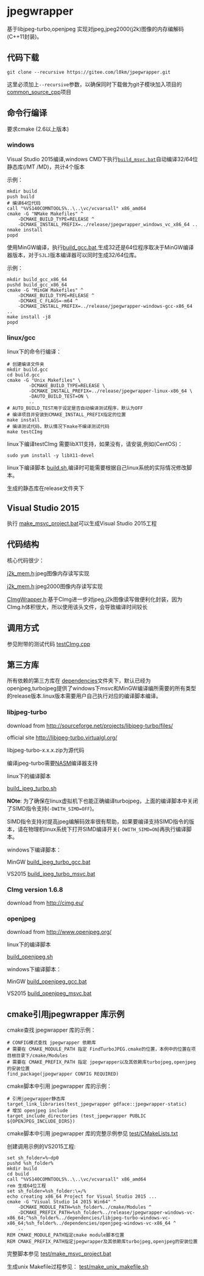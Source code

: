 # jpegwrapper

基于libjpeg-turbo,openjpeg 实现对jpeg,jpeg2000(j2k)图像的内存编解码(C++11封装)。


## 代码下载

    git clone --recursive https://gitee.com/l0km/jpegwrapper.git

这里必须加上`--recursive`参数，以确保同时下载做为git子模块加入项目的[common_source_cpp](https://gitee.com/l0km/common_source_cpp)项目

## 命令行编译

要求cmake (2.6以上版本)
### windows

Visual Studio 2015编译,windows CMD下执行[`build_msvc.bat`](build_msvc.bat)自动编译32/64位静态库(/MT /MD)，共计4个版本

示例：

	mkdir build
	push build
	# 编译64位代码
	call "%VS140COMNTOOLS%..\..\vc/vcvarsall" x86_amd64
	cmake -G "NMake Makefiles" ^
		-DCMAKE_BUILD_TYPE=RELEASE ^ 
		-DCMAKE_INSTALL_PREFIX=../release/jpegwrapper_windows_vc_x86_64 ..
	nmake install
	popd


使用MinGW编译，执行[build_gcc.bat](build_gcc.bat),生成32还是64位程序取决于MinGW编译器版本，对于`SJLJ`版本编译器可以同时生成32/64位库。

示例：

    mkdir build_gcc_x86_64
	pushd build_gcc_x86_64
	cmake -G "MinGW Makefiles" ^
		-DCMAKE_BUILD_TYPE=RELEASE ^
		-DCMAKE_C_FLAGS=-m64 ^
		-DCMAKE_INSTALL_PREFIX=../release/jpegwrapper-windows-gcc-x86_64 ..
	make install -j8
	popd

### linux/gcc

linux下的命令行编译：

	# 创建编译文件夹
	mkdir build.gcc
	cd build.gcc
	cmake -G "Unix Makefiles" \
			-DCMAKE_BUILD_TYPE=RELEASE \ 
			-DCMAKE_INSTALL_PREFIX=../release/jpegwrapper-linux-x86_64 \ 
			-DAUTO_BUILD_TEST=ON \
			..
	# AUTO_BUILD_TEST用于设定是否自动编译测试程序，默认为OFF
	# 编译项目并安装到CMAKE_INSTALL_PREFIX指定的位置
	make install
	# 编译测试代码，默认情况下make不编译测试代码
	make testCImg

linux下编译testCImg 需要libX11支持，如果没有，请安装,例如(CentOS)：

	sudo yum install -y libX11-devel

linux下编译脚本 [build.sh](build.sh),编译时可能需要根据自己linux系统的实际情况修改脚本。

生成的静态库在release文件夹下

## Visual Studio 2015

执行 [make_msvc_project.bat](make_msvc_project.bat)可以生成Visual Studio 2015工程

## 代码结构

核心代码很少：

[j2k_mem.h](jpegwrapper/jpeg_mem.h):jpeg图像内存读写实现

[j2k_mem.h](jpegwrapper/j2k_mem.h):jpeg2000图像内存读写实现

[CImgWrapper.h](jpegwrapper/CImgWrapper.h):基于CImg进一步对jpeg,j2k图像读写做便利化封装，因为CImg.h体积很大，所以使用该头文件，会导致编译时间较长

## 调用方式

参见附带的测试代码 [testCImg.cpp](jpegwrapper/testCImg.cpp)


## 第三方库

所有依赖的第三方库在 [dependencies](dependencies)文件夹下，默认已经为openjpeg,turbojpeg提供了windows下msvc和MinGW编译编所需要的所有类型的release版本.linux版本需要用户自己执行对应的编译脚本编译。

### libjpeg-turbo 

download from http://sourceforge.net/projects/libjpeg-turbo/files/

official site http://libjpeg-turbo.virtualgl.org/

libjpeg-turbo-x.x.x.zip为源代码

编译jpeg-turbo需要[NASM](https://www.nasm.us/)编译器支持

linux下的编译脚本 

[build_jpeg_turbo.sh](dependencies/build_jpeg_turbo.sh)

**NOte**:
为了确保在linux虚拟机下也能正确编译turbojpeg，上面的编译脚本中关闭了SIMD指令支持(`-DWITH_SIMD=OFF`)。

SIMD指令支持对提高jpeg编解码效率很有帮助，如果要编译支持SIMD指令的版本，请在物理机linux系统下打开SIMD编译开关(`-DWITH_SIMD=ON`)再执行编译脚本。

windows下编译脚本：

MinGW [build_jpeg_turbo_gcc.bat](dependencies/build_jpeg_turbo_gcc.bat)

VS2015 [build_jpeg_turbo_msvc.bat](dependencies/build_jpeg_turbo_msvc.bat)

### CImg version 1.6.8

download from http://cimg.eu/

### openjpeg 

download from http://www.openjpeg.org/

linux下的编译脚本 

[build_openjpeg.sh](dependencies/build_openjpeg.sh)

windows下编译脚本：

MinGW [build_openjpeg_gcc.bat](dependencies/build_openjpeg_gcc.bat)

VS2015 [build_openjpeg_msvc.bat](dependencies/build_openjpeg_msvc.bat)

## cmake引用jpegwrapper 库示例

cmake查找 jpegwrapper 库的示例：

	# CONFIG模式查找 jpegwrapper 依赖库
	# 需要在 CMAKE_MODULE_PATH 指定 FindTurboJPEG.cmake的位置，本例中的位置在项目根目录下/cmake/Modules
	# 需要在 CMAKE_PREFIX_PATH 指定 jpegwrapper以及其依赖库turbojpeg,openjpeg的安装位置
	find_package(jpegwrapper CONFIG REQUIRED)

cmake脚本中引用 jpegwrapper 库的示例：

	# 引用jpegwrapper静态库
	target_link_libraries(test_jpegwrapper gdface::jpegwrapper-static)
	# 增加 openjpeg include
	target_include_directories (test_jpegwrapper PUBLIC ${OPENJPEG_INCLUDE_DIRS})


cmake脚本中引用 jpegwrapper 库的完整示例参见 [test/CMakeLists.txt](test/CMakeLists.txt)

创建调用示例的VS2015工程:
	
	set sh_folder=%~dp0
	pushd %sh_folder%
	mkdir build
	cd build
	call "%VS140COMNTOOLS%..\..\vc/vcvarsall" x86_amd64
	rem 生成64位工程
	set sh_folder=%sh_folder:\=/%
	echo creating x86_64 Project for Visual Studio 2015 ...
	cmake -G "Visual Studio 14 2015 Win64" ^
		-DCMAKE_MODULE_PATH=%sh_folder%../cmake/Modules ^
		-DCMAKE_PREFIX_PATH=%sh_folder%../release/jpegwrapper-windows-vc-x86_64;^%sh_folder%../dependencies/libjpeg-turbo-windows-vc-x86_64;%sh_folder%../dependencies/openjpeg-windows-vc-x86_64 ^
		..
	REM CMAKE_MODULE_PATH指定cmake module脚本位置
	REM CMAKE_PREFIX_PATH指定jpegwrapper及其依赖库turbojpeg,openjpeg的安装位置

完整脚本参见 [test/make_msvc_project.bat](test/make_msvc_project.bat)
 
生成unix Makefile过程参见：
[test/make_unix_makefile.sh](test/make_unix_makefile.sh)
